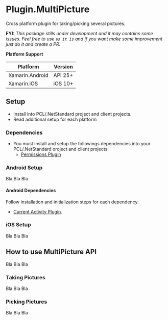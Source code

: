 # Plugin.MultiPicture

Cross platform plugin for taking/picking several pictures.

__FYI:__ _This package stills under development and it may contains some issues. Feel free to use `as it is` and if you want make some improvement just do it and create a PR._

__Platform Support__

| Platform | Version |
| - | - |
| Xamarin.Android | API 25+ |
| Xamarin.iOS | iOS 10+ |

## Setup

* Install into PCL/.NetStandard project and client projects.
* Read additional setup for each platform

### Dependencies

* You must install and setup the followings dependencies into your PCL/.NetStandard oroject and client projects:
  * [Permissions Plugin](https://github.com/jamesmontemagno/PermissionsPlugin)

### Android Setup

Bla Bla Bla

#### Android Dependencies

 Follow installation and initialization steps for each dependency.

* [Current Activity Plugin](https://github.com/jamesmontemagno/CurrentActivityPlugin/blob/master/README.md).

### iOS Setup

Bla Bla Bla

## How to use MultiPicture API

Bla Bla Bla

### Taking Pictures

Bla Bla Bla

### Picking Pictures

Bla Bla Bla




